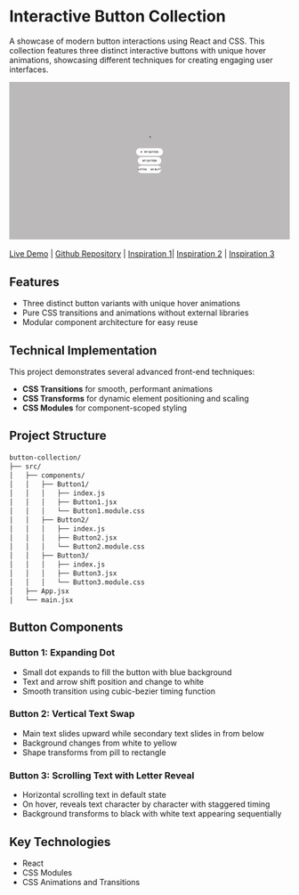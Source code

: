 # Interactive Button Collection

A showcase of modern button interactions using React and CSS. This collection features three distinct interactive buttons with unique hover animations, showcasing different techniques for creating engaging user interfaces.

![Demonstration gif](gif.gif)

[Live Demo](https://floriansimunek.com/projects/creativebuttons) | [Github Repository](https://github.com/floriansimunek/Creative-Buttons) | [Inspiration 1](https://timestwo.design)| [Inspiration 2](https://hello.cuberto.com/) | [Inspiration 3](https://lusion.co/)

## Features

- Three distinct button variants with unique hover animations
- Pure CSS transitions and animations without external libraries
- Modular component architecture for easy reuse

## Technical Implementation

This project demonstrates several advanced front-end techniques:

- **CSS Transitions** for smooth, performant animations
- **CSS Transforms** for dynamic element positioning and scaling
- **CSS Modules** for component-scoped styling

## Project Structure

```
button-collection/
├── src/
│   ├── components/
│   │   ├── Button1/
│   │   │   ├── index.js
│   │   │   ├── Button1.jsx
│   │   │   └── Button1.module.css
│   │   ├── Button2/
│   │   │   ├── index.js
│   │   │   ├── Button2.jsx
│   │   │   └── Button2.module.css
│   │   ├── Button3/
│   │   │   ├── index.js
│   │   │   ├── Button3.jsx
│   │   │   └── Button3.module.css
│   ├── App.jsx
│   └── main.jsx
```

## Button Components

### Button 1: Expanding Dot

- Small dot expands to fill the button with blue background
- Text and arrow shift position and change to white
- Smooth transition using cubic-bezier timing function

### Button 2: Vertical Text Swap

- Main text slides upward while secondary text slides in from below
- Background changes from white to yellow
- Shape transforms from pill to rectangle

### Button 3: Scrolling Text with Letter Reveal

- Horizontal scrolling text in default state
- On hover, reveals text character by character with staggered timing
- Background transforms to black with white text appearing sequentially

## Key Technologies

- React
- CSS Modules
- CSS Animations and Transitions
